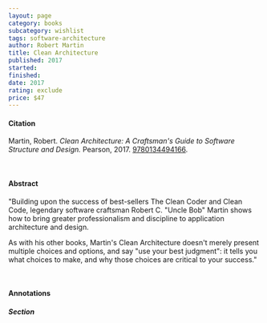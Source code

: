 ```yaml
---
layout: page
category: books
subcategory: wishlist
tags: software-architecture
author: Robert Martin
title: Clean Architecture
published: 2017
started:
finished:
date: 2017
rating: exclude
price: $47
---
```


#### Citation

Martin, Robert. *Clean Architecture: A Craftsman's Guide to Software Structure and Design.* Pearson, 2017. [9780134494166](https://www.amazon.ca/Clean-Architecture-Craftsmans-Software-Structure/dp/0134494164/).

<br>

#### Abstract

"Building upon the success of best-sellers The Clean Coder and Clean Code, legendary software craftsman Robert C. "Uncle Bob" Martin shows how to bring greater professionalism and discipline to application architecture and design.

As with his other books, Martin's Clean Architecture doesn't merely present multiple choices and options, and say "use your best judgment": it tells you what choices to make, and why those choices are critical to your success."

<br>

#### Annotations

##### Section
